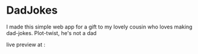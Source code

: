 # DadJokes
I made this simple web app for a gift to my lovely cousin who loves making dad-jokes. Plot-twist, he's not a dad

live preview at : 
